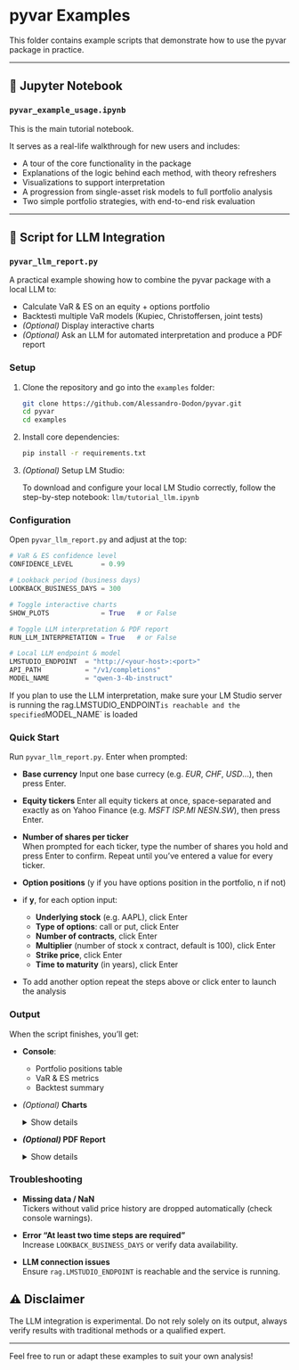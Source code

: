 # pyvar Examples

This folder contains example scripts that demonstrate how to use the pyvar package in practice.

---

## 📘 Jupyter Notebook

### `pyvar_example_usage.ipynb`

This is the main tutorial notebook. 

It serves as a real-life walkthrough for new users and includes:

- A tour of the core functionality in the package
- Explanations of the logic behind each method, with theory refreshers
- Visualizations to support interpretation
- A progression from single-asset risk models to full portfolio analysis
- Two simple portfolio strategies, with end-to-end risk evaluation

---

## 🤖 Script for LLM Integration

### `pyvar_llm_report.py`

A practical example showing how to combine the pyvar package with a local LLM to:

- Calculate VaR & ES on an equity + options portfolio  
- Backtestì multiple VaR models (Kupiec, Christoffersen, joint tests)  
- _(Optional)_ Display interactive charts  
- _(Optional)_ Ask an LLM for automated interpretation  and produce a PDF report 

### Setup

1. Clone the repository and go into the `examples` folder:  
   ```bash
   git clone https://github.com/Alessandro-Dodon/pyvar.git
   cd pyvar
   cd examples

2. Install core dependencies:  
   ```bash
   pip install -r requirements.txt

3. _(Optional)_ Setup LM Studio:
   
   To download and configure your local LM Studio correctly, follow the step-by-step notebook:                 `llm/tutorial_llm.ipynb`


### Configuration
Open `pyvar_llm_report.py` and adjust at the top:

```python
# VaR & ES confidence level
CONFIDENCE_LEVEL       = 0.99

# Lookback period (business days)
LOOKBACK_BUSINESS_DAYS = 300

# Toggle interactive charts
SHOW_PLOTS             = True   # or False

# Toggle LLM interpretation & PDF report
RUN_LLM_INTERPRETATION = True   # or False

# Local LLM endpoint & model
LMSTUDIO_ENDPOINT  = "http://<your-host>:<port>"
API_PATH           = "/v1/completions"
MODEL_NAME         = "qwen-3-4b-instruct"
```

If you plan to use the LLM interpretation, make sure your LM Studio server is running the rag.LMSTUDIO_ENDPOINT` is reachable and the specified `MODEL_NAME` is loaded

### Quick Start
Run `pyvar_llm_report.py`. Enter when prompted:

- **Base currency**
  Input one base currecy (e.g. _EUR_, _CHF_, _USD_...), then press Enter.

- **Equity tickers**
  Enter all equity tickers at once, space-separated and exactly as on Yahoo Finance (e.g. _MSFT_ _ISP.MI_ _NESN.SW_), then press Enter.

- **Number of shares per ticker**  
  When prompted for each ticker, type the number of shares you hold and press Enter to confirm. Repeat until you’ve entered a value for every ticker.


- **Option positions** (y if you have options position in the portfolio, n if not)
 - if **y**, for each option input:
   - **Underlying stock** (e.g. AAPL), click Enter
   - **Type of options**: call or put, click Enter
   - **Number of contracts**, click Enter
   - **Multiplier** (number of stock x contract, default is 100), click Enter
   - **Strike price**, click Enter
   - **Time to maturity** (in years), click Enter
- To add another option repeat the steps above or click enter to launch the analysis
  

### Output

When the script finishes, you’ll get:

- **Console**:  
  - Portfolio positions table  
  - VaR & ES metrics  
  - Backtest summary  

- _(Optional)_ **Charts**  
  <details>
  <summary>Show details</summary>

  If `SHOW_PLOTS = True`, interactive charts will open in your browser.

  </details>

- **_(Optional)_ PDF Report**  
  <details>
  <summary>Show details</summary>

  If `RUN_LLM_INTERPRETATION = True`, the LLM interpretation runs automatically and a PDF report is generated (e.g., in `./reports/`).

  </details>
  
### Troubleshooting

- **Missing data / NaN**  
  Tickers without valid price history are dropped automatically (check console warnings).

- **Error “At least two time steps are required”**  
  Increase `LOOKBACK_BUSINESS_DAYS` or verify data availability.

- **LLM connection issues**  
  Ensure `rag.LMSTUDIO_ENDPOINT` is reachable and the service is running.



## ⚠️ Disclaimer

The LLM integration is experimental. Do not rely solely on its output, always verify results with traditional methods or a qualified expert.  



---

Feel free to run or adapt these examples to suit your own analysis!






